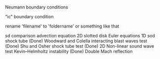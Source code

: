 Neumann boundary conditions

"ic" boundary condition

rename 'filename' to 'foldername' or something like that

sd comparison
    advection equation
        2D
            slotted disk
    Euler equations
        1D
            sod shock tube (Done)
            Woodward and Colella interacting blast waves test (Done)
            Shu and Osher shock tube test (Done)
        2D
            Non-linear sound wave test
            Kevin–Helmholtz instability (Done)
            Double Mach reflection

